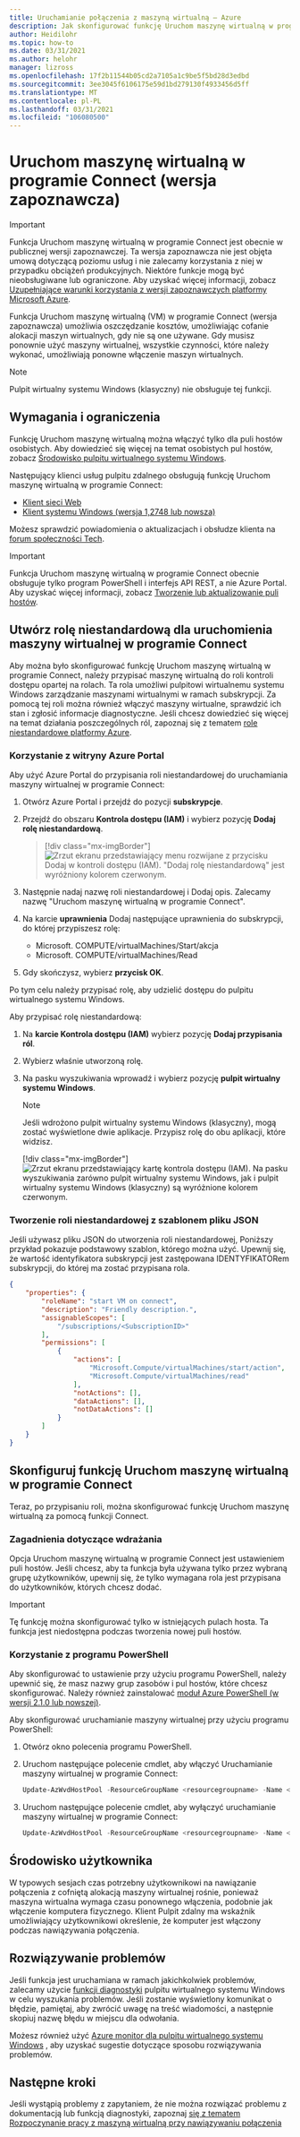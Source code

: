 ```yaml
---
title: Uruchamianie połączenia z maszyną wirtualną — Azure
description: Jak skonfigurować funkcję Uruchom maszynę wirtualną w programie Connect.
author: Heidilohr
ms.topic: how-to
ms.date: 03/31/2021
ms.author: helohr
manager: lizross
ms.openlocfilehash: 17f2b11544b05cd2a7105a1c9be5f5bd28d3edbd
ms.sourcegitcommit: 3ee3045f6106175e59d1bd279130f4933456d5ff
ms.translationtype: MT
ms.contentlocale: pl-PL
ms.lasthandoff: 03/31/2021
ms.locfileid: "106080500"
---
```

# <a name="start-virtual-machine-on-connect-preview"></a>Uruchom maszynę wirtualną w programie Connect (wersja zapoznawcza)

> [!IMPORTANT]
> Funkcja Uruchom maszynę wirtualną w programie Connect jest obecnie w publicznej wersji zapoznawczej.
> Ta wersja zapoznawcza nie jest objęta umową dotyczącą poziomu usług i nie zalecamy korzystania z niej w przypadku obciążeń produkcyjnych. Niektóre funkcje mogą być nieobsługiwane lub ograniczone. Aby uzyskać więcej informacji, zobacz [Uzupełniające warunki korzystania z wersji zapoznawczych platformy Microsoft Azure](https://azure.microsoft.com/support/legal/preview-supplemental-terms/).

Funkcja Uruchom maszynę wirtualną (VM) w programie Connect (wersja zapoznawcza) umożliwia oszczędzanie kosztów, umożliwiając cofanie alokacji maszyn wirtualnych, gdy nie są one używane. Gdy musisz ponownie użyć maszyny wirtualnej, wszystkie czynności, które należy wykonać, umożliwiają ponowne włączenie maszyn wirtualnych.

>[!NOTE]
>Pulpit wirtualny systemu Windows (klasyczny) nie obsługuje tej funkcji.

## <a name="requirements-and-limitations"></a>Wymagania i ograniczenia

Funkcję Uruchom maszynę wirtualną można włączyć tylko dla puli hostów osobistych. Aby dowiedzieć się więcej na temat osobistych pul hostów, zobacz [Środowisko pulpitu wirtualnego systemu Windows](environment-setup.md#host-pools).

Następujący klienci usług pulpitu zdalnego obsługują funkcję Uruchom maszynę wirtualną w programie Connect:

- [Klient sieci Web](connect-web.md)
- [Klient systemu Windows (wersja 1,2748 lub nowsza)](connect-windows-7-10.md)

Możesz sprawdzić powiadomienia o aktualizacjach i obsłudze klienta na [forum społeczności Tech](https://aka.ms/wvdtc).

>[!IMPORTANT]
>Funkcja Uruchom maszynę wirtualną w programie Connect obecnie obsługuje tylko program PowerShell i interfejs API REST, a nie Azure Portal. Aby uzyskać więcej informacji, zobacz [Tworzenie lub aktualizowanie puli hostów](/rest/api/desktopvirtualization/hostpools/createorupdate).

## <a name="create-a-custom-role-for-start-vm-on-connect"></a>Utwórz rolę niestandardową dla uruchomienia maszyny wirtualnej w programie Connect

Aby można było skonfigurować funkcję Uruchom maszynę wirtualną w programie Connect, należy przypisać maszynę wirtualną do roli kontroli dostępu opartej na rolach. Ta rola umożliwi pulpitowi wirtualnemu systemu Windows zarządzanie maszynami wirtualnymi w ramach subskrypcji. Za pomocą tej roli można również włączyć maszyny wirtualne, sprawdzić ich stan i zgłosić informacje diagnostyczne. Jeśli chcesz dowiedzieć się więcej na temat działania poszczególnych ról, zapoznaj się z tematem [role niestandardowe platformy Azure](../role-based-access-control/custom-roles.md).

### <a name="use-the-azure-portal"></a>Korzystanie z witryny Azure Portal

Aby użyć Azure Portal do przypisania roli niestandardowej do uruchamiania maszyny wirtualnej w programie Connect:

1. Otwórz Azure Portal i przejdź do pozycji **subskrypcje**.

2. Przejdź do obszaru **Kontrola dostępu (IAM)** i wybierz pozycję **Dodaj rolę niestandardową**.

    > [!div class="mx-imgBorder"]
    > ![Zrzut ekranu przedstawiający menu rozwijane z przycisku Dodaj w kontroli dostępu (IAM). "Dodaj rolę niestandardową" jest wyróżniony kolorem czerwonym.](media/add-custom-role.png)

3. Następnie nadaj nazwę roli niestandardowej i Dodaj opis. Zalecamy nazwę "Uruchom maszynę wirtualną w programie Connect".

4. Na karcie **uprawnienia** Dodaj następujące uprawnienia do subskrypcji, do której przypiszesz rolę: 
 
   - Microsoft. COMPUTE/virtualMachines/Start/akcja
   - Microsoft. COMPUTE/virtualMachines/Read

5. Gdy skończysz, wybierz **przycisk OK**.

Po tym celu należy przypisać rolę, aby udzielić dostępu do pulpitu wirtualnego systemu Windows.

Aby przypisać rolę niestandardową:

1. Na **karcie Kontrola dostępu (IAM)** wybierz pozycję **Dodaj przypisania ról**.

2. Wybierz właśnie utworzoną rolę.

3. Na pasku wyszukiwania wprowadź i wybierz pozycję **pulpit wirtualny systemu Windows**.

      >[!NOTE]
      >Jeśli wdrożono pulpit wirtualny systemu Windows (klasyczny), mogą zostać wyświetlone dwie aplikacje. Przypisz rolę do obu aplikacji, które widzisz.
      >
      > [!div class="mx-imgBorder"]
      > ![Zrzut ekranu przedstawiający kartę kontrola dostępu (IAM). Na pasku wyszukiwania zarówno pulpit wirtualny systemu Windows, jak i pulpit wirtualny systemu Windows (klasyczny) są wyróżnione kolorem czerwonym.](media/add-role-assignment.png)

### <a name="create-a-custom-role-with-a-json-file-template"></a>Tworzenie roli niestandardowej z szablonem pliku JSON

Jeśli używasz pliku JSON do utworzenia roli niestandardowej, Poniższy przykład pokazuje podstawowy szablon, którego można użyć. Upewnij się, że wartość identyfikatora subskrypcji jest zastępowana IDENTYFIKATORem subskrypcji, do której ma zostać przypisana rola.

```json
{
    "properties": {
        "roleName": "start VM on connect",
        "description": "Friendly description.",
        "assignableScopes": [
            "/subscriptions/<SubscriptionID>"
        ],
        "permissions": [
            {
                "actions": [
                    "Microsoft.Compute/virtualMachines/start/action",
                    "Microsoft.Compute/virtualMachines/read"
                ],
                "notActions": [],
                "dataActions": [],
                "notDataActions": []
            }
        ]
    }
}
```

## <a name="configure-the-start-vm-on-connect-feature"></a>Skonfiguruj funkcję Uruchom maszynę wirtualną w programie Connect

Teraz, po przypisaniu roli, można skonfigurować funkcję Uruchom maszynę wirtualną za pomocą funkcji Connect.

### <a name="deployment-considerations"></a>Zagadnienia dotyczące wdrażania 

Opcja Uruchom maszynę wirtualną w programie Connect jest ustawieniem puli hostów. Jeśli chcesz, aby ta funkcja była używana tylko przez wybraną grupę użytkowników, upewnij się, że tylko wymagana rola jest przypisana do użytkowników, których chcesz dodać.

>[!IMPORTANT]
> Tę funkcję można skonfigurować tylko w istniejących pulach hosta. Ta funkcja jest niedostępna podczas tworzenia nowej puli hostów.

### <a name="use-powershell"></a>Korzystanie z programu PowerShell

Aby skonfigurować to ustawienie przy użyciu programu PowerShell, należy upewnić się, że masz nazwy grup zasobów i pul hostów, które chcesz skonfigurować. Należy również zainstalować [moduł Azure PowerShell (w wersji 2.1.0 lub nowszej)](https://www.powershellgallery.com/packages/Az.DesktopVirtualization/2.1.0).

Aby skonfigurować uruchamianie maszyny wirtualnej przy użyciu programu PowerShell:

1. Otwórz okno polecenia programu PowerShell.

2. Uruchom następujące polecenie cmdlet, aby włączyć Uruchamianie maszyny wirtualnej w programie Connect:

    ```powershell
    Update-AzWvdHostPool -ResourceGroupName <resourcegroupname> -Name <hostpoolname> -StartVMOnConnect:$true
    ```

3. Uruchom następujące polecenie cmdlet, aby wyłączyć uruchamianie maszyny wirtualnej w programie Connect:

    ```powershell
    Update-AzWvdHostPool -ResourceGroupName <resourcegroupname> -Name <hostpoolname> -StartVMOnConnect:$false
    ```

## <a name="user-experience"></a>Środowisko użytkownika

W typowych sesjach czas potrzebny użytkownikowi na nawiązanie połączenia z cofniętą alokacją maszyny wirtualnej rośnie, ponieważ maszyna wirtualna wymaga czasu ponownego włączenia, podobnie jak włączenie komputera fizycznego. Klient Pulpit zdalny ma wskaźnik umożliwiający użytkownikowi określenie, że komputer jest włączony podczas nawiązywania połączenia.

## <a name="troubleshooting"></a>Rozwiązywanie problemów

Jeśli funkcja jest uruchamiana w ramach jakichkolwiek problemów, zalecamy użycie [funkcji diagnostyki](diagnostics-log-analytics.md) pulpitu wirtualnego systemu Windows w celu wyszukania problemów. Jeśli zostanie wyświetlony komunikat o błędzie, pamiętaj, aby zwrócić uwagę na treść wiadomości, a następnie skopiuj nazwę błędu w miejscu dla odwołania.

Możesz również użyć [Azure monitor dla pulpitu wirtualnego systemu Windows](azure-monitor.md) , aby uzyskać sugestie dotyczące sposobu rozwiązywania problemów.

## <a name="next-steps"></a>Następne kroki

Jeśli wystąpią problemy z zapytaniem, że nie można rozwiązać problemu z dokumentacją lub funkcją diagnostyki, zapoznaj [się z tematem Rozpoczynanie pracy z maszyną wirtualną przy nawiązywaniu połączenia](start-virtual-machine-connect-faq.md)